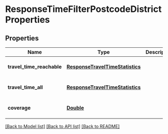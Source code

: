 # ResponseTimeFilterPostcodeDistrictProperties
## Properties

Name | Type | Description | Notes
------------ | ------------- | ------------- | -------------
**travel\_time\_reachable** | [**ResponseTravelTimeStatistics**](ResponseTravelTimeStatistics.md) |  | [optional] [default to null]
**travel\_time\_all** | [**ResponseTravelTimeStatistics**](ResponseTravelTimeStatistics.md) |  | [optional] [default to null]
**coverage** | [**Double**](double.md) |  | [optional] [default to null]

[[Back to Model list]](../README.md#documentation-for-models) [[Back to API list]](../README.md#documentation-for-api-endpoints) [[Back to README]](../README.md)

